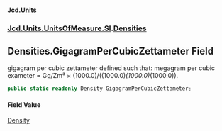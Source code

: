 #### [Jcd.Units](index.md 'index')

### [Jcd.Units.UnitsOfMeasure.SI](Jcd.Units.UnitsOfMeasure.SI.md 'Jcd.Units.UnitsOfMeasure.SI').[Densities](Densities.md 'Jcd.Units.UnitsOfMeasure.SI.Densities')

## Densities.GigagramPerCubicZettameter Field

gigagram per cubic zettameter defined such that: megagram per cubic exameter = Gg/Zm³ ×
(1000.0)/((1000.0)*(1000.0)*(1000.0)).

```csharp
public static readonly Density GigagramPerCubicZettameter;
```

#### Field Value

[Density](Density.md 'Jcd.Units.UnitTypes.Density')